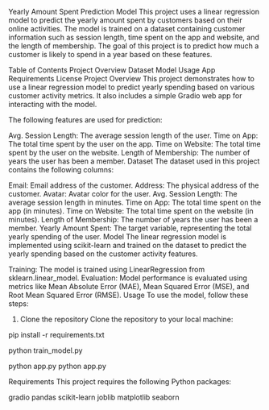 Yearly Amount Spent Prediction Model
This project uses a linear regression model to predict the yearly amount spent by customers based on their online activities. The model is trained on a dataset containing customer information such as session length, time spent on the app and website, and the length of membership. The goal of this project is to predict how much a customer is likely to spend in a year based on these features.

Table of Contents
Project Overview
Dataset
Model
Usage
App
Requirements
License
Project Overview
This project demonstrates how to use a linear regression model to predict yearly spending based on various customer activity metrics. It also includes a simple Gradio web app for interacting with the model.

The following features are used for prediction:

Avg. Session Length: The average session length of the user.
Time on App: The total time spent by the user on the app.
Time on Website: The total time spent by the user on the website.
Length of Membership: The number of years the user has been a member.
Dataset
The dataset used in this project contains the following columns:

Email: Email address of the customer.
Address: The physical address of the customer.
Avatar: Avatar color for the user.
Avg. Session Length: The average session length in minutes.
Time on App: The total time spent on the app (in minutes).
Time on Website: The total time spent on the website (in minutes).
Length of Membership: The number of years the user has been a member.
Yearly Amount Spent: The target variable, representing the total yearly spending of the user.
Model
The linear regression model is implemented using scikit-learn and trained on the dataset to predict the yearly spending based on the customer activity features.

Training: The model is trained using LinearRegression from sklearn.linear_model.
Evaluation: Model performance is evaluated using metrics like Mean Absolute Error (MAE), Mean Squared Error (MSE), and Root Mean Squared Error (RMSE).
Usage
To use the model, follow these steps:

1. Clone the repository
Clone the repository to your local machine:

pip install -r requirements.txt

python train_model.py

python app.py
python app.py

Requirements
This project requires the following Python packages:

gradio pandas scikit-learn joblib matplotlib seaborn

